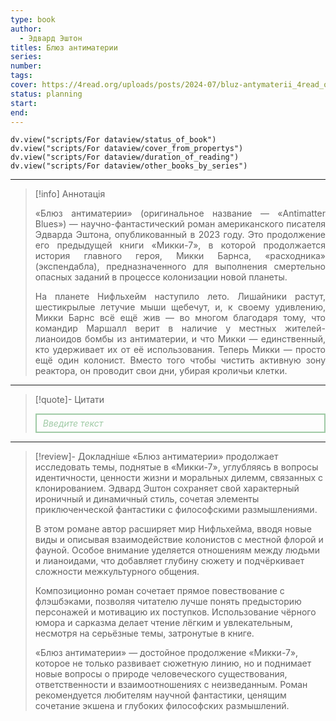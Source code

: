 ```yaml
---
type: book
author:
  - Эдвард Эштон
titles: Блюз антиматерии
series:
number:
tags:
cover: https://4read.org/uploads/posts/2024-07/bluz-antymaterii_4read_org.jpg
status: planning
start:
end:
---
```

```dataviewjs
dv.view("scripts/For dataview/status_of_book")
dv.view("scripts/For dataview/cover_from_propertys")
dv.view("scripts/For dataview/duration_of_reading")
dv.view("scripts/For dataview/other_books_by_series")
```
---

>[!info] Аннотація
> <p align="justify">«Блюз антиматерии» (оригинальное название — «Antimatter Blues») — научно-фантастический роман американского писателя Эдварда Эштона, опубликованный в 2023 году. Это продолжение его предыдущей книги «Микки-7», в которой продолжается история главного героя, Микки Барнса, «расходника» (экспендабла), предназначенного для выполнения смертельно опасных заданий в процессе колонизации новой планеты.</p>
> <p align="justify">На планете Нифльхейм наступило лето. Лишайники растут, шестикрылые летучие мыши щебечут, и, к своему удивлению, Микки Барнс всё ещё жив — во многом благодаря тому, что командир Маршалл верит в наличие у местных жителей-лианоидов бомбы из антиматерии, и что Микки — единственный, кто удерживает их от её использования. Теперь Микки — просто ещё один колонист. Вместо того чтобы чистить активную зону реактора, он проводит свои дни, убирая кроличьи клетки.</p>

---

>[!quote]- Цитати
><div align="justify" style="border: 2px solid #A0CAA6; padding: 5px 10px 5px 10px; font-style: italic; color: #A0CAA6 ">Введите текст</div>

---
>[!review]- Докладніше
> «Блюз антиматерии» продолжает исследовать темы, поднятые в «Микки-7», углубляясь в вопросы идентичности, ценности жизни и моральных дилемм, связанных с клонированием. Эдвард Эштон сохраняет свой характерный ироничный и динамичный стиль, сочетая элементы приключенческой фантастики с философскими размышлениями.
>
> В этом романе автор расширяет мир Нифльхейма, вводя новые виды и описывая взаимодействие колонистов с местной флорой и фауной. Особое внимание уделяется отношениям между людьми и лианоидами, что добавляет глубину сюжету и подчёркивает сложности межкультурного общения.
>
> Композиционно роман сочетает прямое повествование с флэшбэками, позволяя читателю лучше понять предысторию персонажей и мотивацию их поступков. Использование чёрного юмора и сарказма делает чтение лёгким и увлекательным, несмотря на серьёзные темы, затронутые в книге.
>
> «Блюз антиматерии» — достойное продолжение «Микки-7», которое не только развивает сюжетную линию, но и поднимает новые вопросы о природе человеческого существования, ответственности и взаимоотношениях с неизведанным. Роман рекомендуется любителям научной фантастики, ценящим сочетание экшена и глубоких философских размышлений.
>